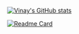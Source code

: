 [![Vinay's GitHub stats](https://github-readme-stats.vercel.app/api?username=VinayJariya)](https://github.com/VinayJariya/github-readme-stats)

[![Readme Card](https://github-readme-stats.vercel.app/api/pin/?username=VinayJariya&repo=github-readme-stats)](https://github.com/VinayJariya/github-readme-stats)
